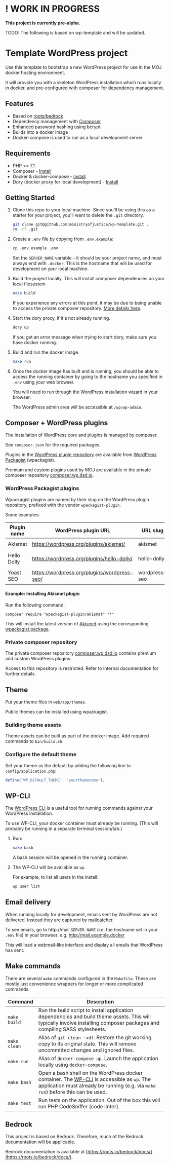 # ! WORK IN PROGRESS
**This project is currently pre-alpha.**

TODO: The following is based on wp-template and will be updated.

# Template WordPress project

Use this template to bootstrap a new WordPress project for use in the MOJ docker hosting environment.

It will provide you with a skeleton WordPress installation which runs locally in docker, and pre-configured with composer for dependency management.

## Features

- Based on [roots/bedrock](https://roots.io/bedrock)
- Dependency management with [Composer](https://getcomposer.org)
- Enhanced password hashing using bcrypt
- Builds into a docker image
- Docker-compose is used to run as a local development server

## Requirements

- PHP >= 7.1
- Composer - [Install](https://getcomposer.org/doc/00-intro.md#installation-linux-unix-osx)
- Docker & docker-compose - [Install](https://www.docker.com/docker-mac)
- Dory (docker proxy for local development) - [Install](https://github.com/FreedomBen/dory)

## Getting Started

1. Clone this repo to your local machine. Since you'll be using this as a starter for your project, you'll want to delete the `.git` directory.
    ```bash
    git clone git@github.com:ministryofjustice/wp-template.git .
    rm -rf .git
    ```

2. Create a `.env` file by copying from `.env.example`:
    ```bash
    cp .env.example .env
    ```

    Set the `SERVER_NAME` variable – it should be your project name, and must always end with `.docker`. This is the hostname that will be used for development on your local machine.

3. Build the project locally. This will install composer dependencies on your local filesystem.
    ```bash
    make build
    ```

    If you experience any errors at this point, it may be due to being unable to access the private composer repository. [More details here](#private-composer-repository).

4. Start the dory proxy, if it's not already running.
    ```bash
    dory up
    ```

    If you get an error message when trying to start dory, make sure you have docker running.

5. Build and run the docker image.
    ```bash
    make run
    ```

6. Once the docker image has built and is running, you should be able to access the running container by going to the hostname you specified in `.env` using your web browser.

    You will need to run through the WordPress installation wizard in your browser.

    The WordPress admin area will be accessible at `/wp/wp-admin`.

## Composer + WordPress plugins

The installation of WordPress core and plugins is managed by composer.

See `composer.json` for the required packages.

Plugins in the [WordPress plugin repository](https://wordpress.org/plugins/) are available from [WordPress Packagist](https://wpackagist.org/) (wpackagist).

Premium and custom plugins used by MOJ are available in the private composer repository [composer.wp.dsd.io](https://composer.wp.dsd.io).

### WordPress Packagist plugins

Wpackagist plugins are named by their slug on the WordPress plugin repository, prefixed with the vendor `wpackagist-plugin`.

Some examples:

| Plugin name | WordPress plugin URL                         | URL slug      | package name                      |
| ----------- | -------------------------------------------- | ------------- | --------------------------------- |
| Akismet     | https://wordpress.org/plugins/akismet/       | akismet       | `wpackagist-plugin/akismet`       |
| Hello Dolly | https://wordpress.org/plugins/hello-dolly/   | hello-dolly   | `wpackagist-plugin/hello-dolly`   |
| Yoast SEO   | https://wordpress.org/plugins/wordpress-seo/ | wordpress-seo | `wpackagist-plugin/wordpress-seo` |

#### Example: Installing Akismet plugin

Run the following command:

```
composer require "wpackagist-plugin/akismet" "*"
```

This will install the latest version of [Akismet](https://wordpress.org/plugins/akismet/) using the corresponding [wpackagist package](https://wpackagist.org/search?q=akismet).

### Private composer repository

The private composer repository [composer.wp.dsd.io](https://composer.wp.dsd.io) contains premium and custom WordPress plugins.

Access to this repository is restricted. Refer to internal documentation for further details.

## Theme

Put your theme files in `web/app/themes`.

Public themes can be installed using wpackagist.

### Building theme assets

Theme assets can be built as part of the docker image. Add required commands to `bin/build.sh`.

### Configure the default theme

Set your theme as the default by adding the following line to `config/application.php`:

```php
define('WP_DEFAULT_THEME', 'yourthemename');
```

## WP-CLI

The [WordPress CLI](https://wp-cli.org/) is a useful tool for running commands against your WordPress installation.

To use WP-CLI, your docker container must already be running. (This will probably be running in a separate terminal session/tab.)

1. Run:
    ```bash
    make bash
    ```

    A bash session will be opened in the running container.

2. The WP-CLI will be available as `wp`.

    For example, to list all users in the install:
    ```bash
    wp user list
    ```

## Email delivery

When running locally for development, emails sent by WordPress are not delivered. Instead they are captured by [mailcatcher](https://mailcatcher.me/).

To see emails, go to http://mail.`SERVER_NAME` (i.e. the hostname set in your `.env` file) in your browser.
e.g. http://mail.example.docker

This will load a webmail-like interface and display all emails that WordPress has sent.

## Make commands

There are several `make` commands configured in the `Makefile`. These are mostly just convenience wrappers for longer or more complicated commands.

| Command      | Descrption                                                                                                                                                                                           |
| ------------ | ---------------------------------------------------------------------------------------------------------------------------------------------------------------------------------------------------- |
| `make build` | Run the build script to install application dependencies and build theme assets. This will typically involve installing composer packages and compiling SASS stylesheets.                            |
| `make clean` | Alias of `git clean -xdf`. Restore the git working copy to its original state. This will remove uncommitted changes and ignored files.                                                               |
| `make run`   | Alias of `docker-compose up`. Launch the application locally using `docker-compose`.                                                                                                                 |
| `make bash`  | Open a bash shell on the WordPress docker container. The [WP-CLI](https://wp-cli.org/) is accessible as `wp`. The application must already be running (e.g. via `make run`) before this can be used. |
| `make test`  | Run tests on the application. Out of the box this will run PHP CodeSniffer (code linter).                                                                                                            |

## Bedrock

This project is based on Bedrock. Therefore, much of the Bedrock documentation will be applicable.

Bedrock documentation is available at [https://roots.io/bedrock/docs/](https://roots.io/bedrock/docs/).
